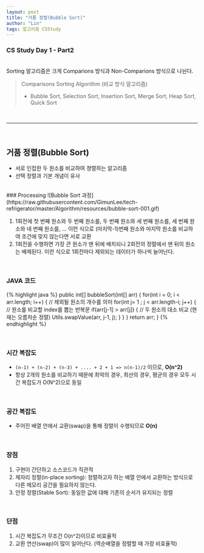 ```yaml
---
layout: post
title: "거품 정렬(Bubble Sort)"
author: "Lin"
tags: 알고리즘 CSStudy
---
```

### CS Study Day 1 - Part2

<br>
Sorting 알고리즘은 크게 Comparions 방식과 Non-Comparions 방식으로 나뉜다.

> Comparisons Sorting Algorithm (비교 방식 알고리즘) <br>
> - Bubble Sort, Selection Sort, Insertion Sort, Merge Sort, Heap Sort, Quick Sort

<br>
<hr>
<br>

## 거품 정렬(Bubble Sort)
- 서로 인접한 두 원소를 비교하여 졍렬하는 알고리즘 
- 선택 정렬과 기본 개념이 유사

<br>
### Processing
![Bubble Sort 과정](https://raw.githubusercontent.com/GimunLee/tech-refrigerator/master/Algorithm/resources/bubble-sort-001.gif)

1. 1회전에 첫 번째 원소와 두 번째 원소를, 두 번째 원소와 세 번째 원소를, 세 번째 원소와 네 번째 원소를, … 이런 식으로 (마지막-1)번째 원소와 마지막 원소를 비교하여 조건에 맞지 않는다면 서로 교환
2. 1회전을 수행하면 가장 큰 원소가 맨 뒤에 배치되니 2회전의 정렬에서 맨 뒤의 원소는 배제된다. 이런 식으로 1회전마다 제외되는 데이터가 하나씩 늘어난다.

<br>

### JAVA 코드
{% highlight java %}
public int[] bubbleSort(int[] arr) {
  for(int i = 0; i < arr.length; i++) {     // 제외될 원소의 개수를 의미 
    for(int j= 1 ; j < arr.length-i; j++) { // 원소를 비교할 index를 뽑는 반복문 
      if(arr[j-1] > arr[j]) {             // 두 원소의 대소 비교 (현재는 오름차순 정렬)
        Utils.swapValue(arr, j-1, j);
      }
    }
  }
  return arr;
}
{% endhighlight %}

<br>

### 시간 복잡도
- `(n-1) + (n-2) + (n-3) + .... + 2 + 1 => n(n-1)/2` 이므로, **O(n^2)** 
- 항상 2개의 원소를 비교하기 때문에 최악의 경우, 최선의 경우, 평균의 경우 모두 시간 복잡도가 O(N^2)으로 동일

<br>

### 공간 복잡도 
- 주어진 배열 안에서 교환(swap)을 통해 정렬이 수행되므로 **O(n)**

<br>

### 장점
1. 구현이 간단하고 소스코드가 직관적
2. 제자리 정렬(in-place sorting): 정렬하고자 하는 배열 안에서 교환하는 방식으로 다른 메모리 공간을 필요하지 않는다. 
3. 안정 정렬(Stable Sort): 동일한 값에 대해 기존의 순서가 유지되는 정렬

<br>

### 단점
1. 시간 복잡도가 무조건 O(n^2)이므로 비효율적
2. 교환 연산(swap)이 많이 일어난다. (역순배열을 정렬할 때 가장 비효율적) 









